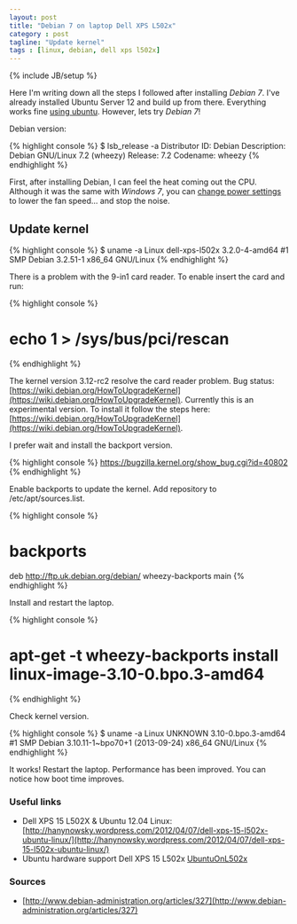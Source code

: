 ```yaml
---
layout: post
title: "Debian 7 on laptop Dell XPS L502x"
category : post
tagline: "Update kernel"
tags : [linux, debian, dell xps l502x]
---
```

{% include JB/setup %}

Here I'm writing down all the steps I followed after installing *Debian 7*. I've already installed Ubuntu Server 12 and build up from there. Everything works fine [using ubuntu][UbuntuOnL502x]. However, lets try *Debian 7*!

Debian version: 

{% highlight console %}
$ lsb_release -a
Distributor ID:	Debian
Description:	Debian GNU/Linux 7.2 (wheezy)
Release:	7.2
Codename:	wheezy
{% endhighlight %}

First, after installing Debian, I can feel the heat coming out the CPU. Although it was the same with *Windows 7*, you can [change power settings](http://en.community.dell.com/support-forums/laptop/f/3518/t/19442104.aspx) to lower the fan speed... and stop the noise.

## Update kernel

{% highlight console %}
$ uname -a
Linux dell-xps-l502x 3.2.0-4-amd64 #1 SMP Debian 3.2.51-1 x86_64 GNU/Linux
{% endhighlight %}

There is a problem with the 9-in1 card reader. To enable insert the card and run:

{% highlight console %}
# echo 1 > /sys/bus/pci/rescan
{% endhighlight %}

The kernel version 3.12-rc2 resolve the card reader problem. Bug status: [https://wiki.debian.org/HowToUpgradeKernel](https://wiki.debian.org/HowToUpgradeKernel). Currently this is an experimental version. To install it follow the steps here: [https://wiki.debian.org/HowToUpgradeKernel](https://wiki.debian.org/HowToUpgradeKernel).

I prefer wait and install the backport version.

{% highlight console %}
https://bugzilla.kernel.org/show_bug.cgi?id=40802
{% endhighlight %}

Enable backports to update the kernel. Add repository to /etc/apt/sources.list.

{% highlight console %}
# backports
deb http://ftp.uk.debian.org/debian/ wheezy-backports main 
{% endhighlight %}

Install and restart the laptop.

{% highlight console %}
# apt-get -t wheezy-backports install linux-image-3.10-0.bpo.3-amd64
{% endhighlight %}

Check kernel version.

{% highlight console %}
$ uname -a
Linux UNKNOWN 3.10-0.bpo.3-amd64 #1 SMP Debian 3.10.11-1~bpo70+1 (2013-09-24) x86_64 GNU/Linux
{% endhighlight %}

It works! Restart the laptop. Performance has been improved. You can notice how boot time improves.

### Useful links
- Dell XPS 15 L502X & Ubuntu 12.04 Linux: [http://hanynowsky.wordpress.com/2012/04/07/dell-xps-15-l502x-ubuntu-linux/](http://hanynowsky.wordpress.com/2012/04/07/dell-xps-15-l502x-ubuntu-linux/)
- Ubuntu hardware support Dell XPS 15 L502x [UbuntuOnL502x][UbuntuOnL502x]

### Sources
+ [http://www.debian-administration.org/articles/327](http://www.debian-administration.org/articles/327)

[UbuntuOnL502x]: https://wiki.ubuntu.com/HardwareSupport/Machines/Laptops/Dell/XPS/15
